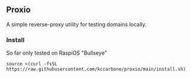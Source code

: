 ## Proxio

A simple reverse-proxy utility for testing domains locally.

### Install

So far only tested on RaspiOS "Bullseye"
```
source <(curl -fsSL https://raw.githubusercontent.com/kccarbone/proxio/main/install.sh)
```